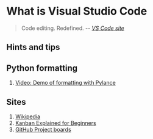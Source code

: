 # What is Visual Studio Code

> Code editing. Redefined.
> -- *[VS Code site](https://code.visualstudio.com/)*


## Hints and tips

## Python formatting

1. [Video: Demo of formatting with Pylance](https://youtu.be/mt91AHxUyMw?t=719)

## Sites

1. [Wikipedia](https://en.wikipedia.org/wiki/Kanban_(development))
1. [Kanban Explained for Beginners](https://kanbanize.com/kanban-resources/getting-started/what-is-kanban)
1. [GitHub Project boards](https://docs.github.com/en/github/managing-your-work-on-github/about-project-boards)

